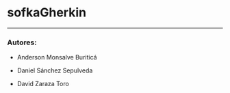 # sofkaGherkin
***
### Autores:

* Anderson Monsalve Buriticá

* Daniel Sánchez Sepulveda

* David Zaraza Toro
